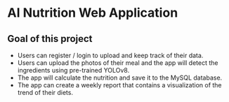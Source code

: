 # AI Nutrition Web Application
## Goal of this project
* Users can register / login to upload and keep track of their data.
* Users can upload the photos of their meal and the app will detect the ingredients using  pre-trained YOLOv8.
* The app will calculate the nutrition and save it to the MySQL database.
* The app can create a weekly report that contains a visualization of the trend of their diets.